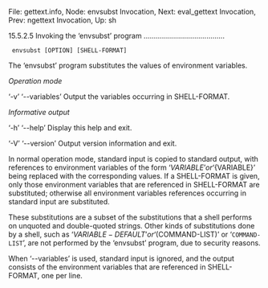 File: gettext.info,  Node: envsubst Invocation,  Next: eval_gettext Invocation,  Prev: ngettext Invocation,  Up: sh

15.5.2.5 Invoking the ‘envsubst’ program
........................................

     envsubst [OPTION] [SHELL-FORMAT]

   The ‘envsubst’ program substitutes the values of environment
variables.

*Operation mode*

‘-v’
‘--variables’
     Output the variables occurring in SHELL-FORMAT.

*Informative output*

‘-h’
‘--help’
     Display this help and exit.

‘-V’
‘--version’
     Output version information and exit.

   In normal operation mode, standard input is copied to standard
output, with references to environment variables of the form ‘$VARIABLE’
or ‘${VARIABLE}’ being replaced with the corresponding values.  If a
SHELL-FORMAT is given, only those environment variables that are
referenced in SHELL-FORMAT are substituted; otherwise all environment
variables references occurring in standard input are substituted.

   These substitutions are a subset of the substitutions that a shell
performs on unquoted and double-quoted strings.  Other kinds of
substitutions done by a shell, such as ‘${VARIABLE-DEFAULT}’ or
‘$(COMMAND-LIST)’ or ‘`COMMAND-LIST`’, are not performed by the
‘envsubst’ program, due to security reasons.

   When ‘--variables’ is used, standard input is ignored, and the output
consists of the environment variables that are referenced in
SHELL-FORMAT, one per line.

